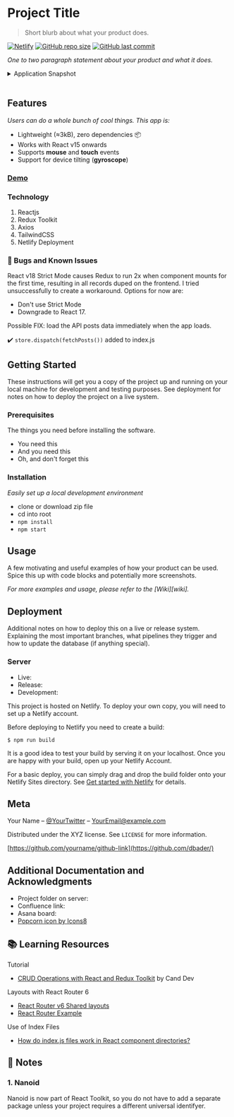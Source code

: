 # Project Title
> Short blurb about what your product does.

[![Netlify][netlify-img]][netlify-url]
[![GitHub repo size][github-img]][github-url]
[![GitHub last commit][github-commit]][github-url]

<!-- Badges to Add: Netlify build, twitter, license? -->

_One to two paragraph statement about your product and what it does._

<details>
<summary>Application Snapshot</summary>
### [Application Snapshot]()
<!-- <p align="center">
  <img src="src/assets/rtk-todoodles.png" alt="Redux Toolkit with TailwindCSS Todo App" width="700">
</p> -->
</details>

</br>

## Features

_Users can do a whole bunch of cool things. This app is:_
- Lightweight (≈3kB), zero dependencies 📦
- Works with React v15 onwards
- Supports **mouse** and **touch** events
- Support for device tilting (**gyroscope**)

### [Demo](https://friendly-redux-shopping-cart.netlify.app/)

### Technology

  1. Reactjs
  2. Redux Toolkit
  3. Axios
  4. TailwindCSS
  5. Netlify Deployment

### :lady_beetle: Bugs and Known Issues

React v18 Strict Mode causes Redux to run 2x when component mounts for the first time, resulting in all records duped on the frontend. I tried unsuccessfully to create a workaround. Options for now are:
  - Don't use Strict Mode
  - Downgrade to React 17.

Possible FIX: load the API posts data immediately when the app loads.

   :heavy_check_mark: `store.dispatch(fetchPosts())` added to index.js

## Getting Started

These instructions will get you a copy of the project up and running on your local machine for development and testing purposes. See deployment for notes on how to deploy the project on a live system.

### Prerequisites

The things you need before installing the software.

* You need this
* And you need this
* Oh, and don't forget this

### Installation

_Easily set up a local development environment_

 - clone or download zip file
 - cd into root
 - `npm install`
 - `npm start`


## Usage

A few motivating and useful examples of how your product can be used. Spice this up with code blocks and potentially more screenshots.

_For more examples and usage, please refer to the [Wiki][wiki]._

## Deployment

Additional notes on how to deploy this on a live or release system. Explaining the most important branches, what pipelines they trigger and how to update the database (if anything special).

### Server

* Live:
* Release:
* Development:

This project is hosted on Netlify. To deploy your own copy, you will need to set up a Netlify account.

Before deploying to Netlify you need to create a build:

```
$ npm run build
```

It is a good idea to test your build by serving it on your localhost. Once you are happy with your build, open up your Netlify Account.

For a basic deploy, you can simply drag and drop the build folder onto your Netlify Sites directory. See [Get started with Netlify](https://docs.netlify.com/get-started/) for details.

## Meta

Your Name – [@YourTwitter](https://twitter.com/dbader_org) – YourEmail@example.com

Distributed under the XYZ license. See ``LICENSE`` for more information.

[https://github.com/yourname/github-link](https://github.com/dbader/)


## Additional Documentation and Acknowledgments

* Project folder on server:
* Confluence link:
* Asana board:
* [Popcorn icon by Icons8](https://icons8.com/icons/set/popcorn)

## :books: Learning Resources

Tutorial
   - [CRUD Operations with React and Redux Toolkit](https://www.youtube.com/watch?v=SgnlgEEkqSo) by Cand Dev

Layouts with React Router 6
   - [React Router v6 Shared layouts](https://stackoverflow.com/questions/70236929/react-router-v6-shared-layouts)
   - [React Router Example](https://stackblitz.com/github/remix-run/react-router/tree/main/examples/basic?file=src%2FApp.tsx)

Use of Index Files
   - [How do index.js files work in React component directories?](https://stackoverflow.com/questions/44092341/how-do-index-js-files-work-in-react-component-directories)


## :memo: Notes

### 1. Nanoid
Nanoid is now part of React Toolkit, so you do not have to add a separate package unless your project requires a different universal identifyer.


<!-- Markdown link & img dfn's -->
[github-img]: https://img.shields.io/github/repo-size/lisawagner/rtk-tailwind-todo?logo=github&style=flat-square
[github-url]: https://github.com/lisawagner/rtk-tailwind-todo
[github-commit]: https://img.shields.io/github/last-commit/lisawagner/rtk-tailwind-todo?logo=github&style=flat-square

[netlify-img]: https://img.shields.io/netlify/8f53362b-5385-445d-bff8-fbf44086fa13?style=flat-square
[netlify-url]: https://todoodles-redux-toolkit-tailwind-app.netlify.app/